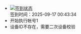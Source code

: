 - [![签到状态](https://github.com/p7wm/Cloud189-Actions/actions/workflows/main.yml/badge.svg?branch=main)](https://github.com/p7wm/Cloud189-Actions/actions/workflows/main.yml) <br> 签到时间：2025-09-17 00:43:34
- 开始执行帐号1
- 设备ID不存在，需要二次设备校验
